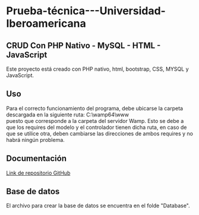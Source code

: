 # Prueba-técnica---Universidad-Iberoamericana
## CRUD Con PHP Nativo - MySQL - HTML - JavaScript
Este proyecto está creado con PHP nativo, html, bootstrap, CSS, MYSQL y JavaScript.

## Uso
Para el correcto funcionamiento del programa, debe ubicarse la carpeta descargada en la siguiente ruta: C:\wamp64\www\
puesto que corresponde a la carpeta del servidor Wamp.
Esto se debe a que los requires del modelo y el controlador tienen dicha ruta, en caso de que se utilice otra, deben cambiarse
las direcciones de ambos requires y no habrá ningún problema.

## Documentación
[Link de repositorio GitHub](https://github.com/rubencharry/Prueba-t-cnica---Universidad-Iberoamericana/tree/master)

## Base de datos
El archivo para crear la base de datos se encuentra en el folde "Database".
